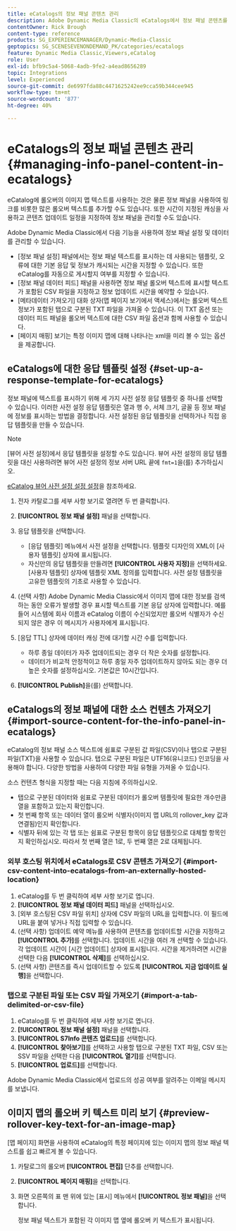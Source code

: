 ```yaml
---
title: eCatalogs의 정보 패널 콘텐츠 관리
description: Adobe Dynamic Media Classic의 eCatalogs에서 정보 패널 콘텐츠를 관리하는 방법을 알아봅니다.
contentOwner: Rick Brough
content-type: reference
products: SG_EXPERIENCEMANAGER/Dynamic-Media-Classic
geptopics: SG_SCENESEVENONDEMAND_PK/categories/ecatalogs
feature: Dynamic Media Classic,Viewers,eCatalog
role: User
exl-id: bfb9c5a4-5068-4adb-9fe2-a4ead8656289
topic: Integrations
level: Experienced
source-git-commit: de6997fda88c4471625242ee9cca59b344cee945
workflow-type: tm+mt
source-wordcount: '877'
ht-degree: 40%

---
```


# eCatalogs의 정보 패널 콘텐츠 관리{#managing-info-panel-content-in-ecatalogs}

eCatalog에 롤오버의 이미지 맵 텍스트를 사용하는 것은 물론 정보 패널을 사용하여 링크를 비롯한 많은 롤오버 텍스트를 추가할 수도 있습니다. 또한 시간이 지정된 캐싱을 사용하고 콘텐츠 업데이트 일정을 지정하여 정보 패널을 관리할 수도 있습니다.

Adobe Dynamic Media Classic에서 다음 기능을 사용하여 정보 패널 설정 및 데이터를 관리할 수 있습니다.

* [정보 패널 설정] 패널에서는 정보 패널 텍스트를 표시하는 데 사용되는 템플릿, 오류에 대한 기본 응답 및 정보가 캐시되는 시간을 지정할 수 있습니다. 또한 eCatalog를 자동으로 게시할지 여부를 지정할 수 있습니다.
* [정보 패널 데이터 피드] 패널을 사용하면 정보 패널 롤오버 텍스트에 표시할 텍스트가 포함된 CSV 파일을 지정하고 정보 업데이트 시간을 예약할 수 있습니다.
* [메타데이터 가져오기] 대화 상자(맵 페이지 보기에서 액세스)에서는 롤오버 텍스트 정보가 포함된 탭으로 구분된 TXT 파일을 가져올 수 있습니다. 이 TXT 옵션 또는 데이터 피드 패널을 롤오버 텍스트에 대한 CSV 파일 옵션과 함께 사용할 수 있습니다.
* [페이지 매핑] 보기는 특정 이미지 맵에 대해 나타나는 xml을 미리 볼 수 있는 옵션을 제공합니다.

## eCatalogs에 대한 응답 템플릿 설정 {#set-up-a-response-template-for-ecatalogs}

정보 패널에 텍스트를 표시하기 위해 세 가지 사전 설정 응답 템플릿 중 하나를 선택할 수 있습니다. 이러한 사전 설정 응답 템플릿은 열과 행 수, 서체 크기, 글꼴 등 정보 패널에 정보를 표시하는 방법을 결정합니다. 사전 설정된 응답 템플릿을 선택하거나 직접 응답 템플릿을 만들 수 있습니다.

>[!NOTE]
>
>[뷰어 사전 설정]에서 응답 템플릿을 설정할 수도 있습니다. 뷰어 사전 설정의 응답 템플릿을 대신 사용하려면 뷰어 사전 설정의 정보 서버 URL 끝에 `fmt=1`을(를) 추가하십시오.
>
>[eCatalog 뷰어 사전 설정 설정 설정](setting-ecatalog-viewer-presets.md#setting_up_ecatalog_viewer_presets)을 참조하세요.

1. 전자 카탈로그를 세부 사항 보기로 열려면 두 번 클릭합니다.
1. **[!UICONTROL 정보 패널 설정]** 패널을 선택합니다.
1. 응답 템플릿을 선택합니다.

   * [응답 템플릿] 메뉴에서 사전 설정을 선택합니다. 템플릿 디자인의 XML이 [사용자 템플릿] 상자에 표시됩니다.
   * 자신만의 응답 템플릿을 만들려면 **[!UICONTROL 사용자 지정]**&#x200B;을 선택하세요. [사용자 템플릿] 상자에 템플릿 XML 정의를 입력합니다. 사전 설정 템플릿을 고유한 템플릿의 기초로 사용할 수 있습니다.

1. (선택 사항) Adobe Dynamic Media Classic에서 이미지 맵에 대한 정보를 검색하는 동안 오류가 발생할 경우 표시할 텍스트를 기본 응답 상자에 입력합니다. 예를 들어 시스템에 회사 이름과 eCatalog 이름이 수신되었지만 롤오버 식별자가 수신되지 않은 경우 이 메시지가 사용자에게 표시됩니다.
1. [응답 TTL] 상자에 데이터 캐싱 전에 대기할 시간 수를 입력합니다.

   * 하루 종일 데이터가 자주 업데이트되는 경우 더 작은 숫자를 설정합니다.
   * 데이터가 비교적 안정적이고 하루 종일 자주 업데이트하지 않아도 되는 경우 더 높은 숫자를 설정하십시오. 기본값은 10시간입니다.

1. **[!UICONTROL Publish]**&#x200B;을(를) 선택합니다.

## eCatalogs의 정보 패널에 대한 소스 컨텐츠 가져오기 {#import-source-content-for-the-info-panel-in-ecatalogs}

eCatalog의 정보 패널 소스 텍스트에 쉼표로 구분된 값 파일(CSV)이나 탭으로 구분된 파일(TXT)을 사용할 수 있습니다. 탭으로 구분된 파일은 UTF16(유니코드) 인코딩을 사용해야 합니다. 다양한 방법을 사용하여 다양한 파일 유형을 가져올 수 있습니다.

소스 컨텐츠 형식을 지정할 때는 다음 지침에 주의하십시오.

* 탭으로 구분된 데이터와 쉼표로 구분된 데이터가 롤오버 템플릿에 필요한 개수만큼 열을 포함하고 있는지 확인합니다.
* 첫 번째 항목 또는 데이터 열이 롤오버 식별자(이미지 맵 URL의 rollover_key 값과 연결됨)인지 확인합니다.
* 식별자 뒤에 있는 각 탭 또는 쉼표로 구분된 항목이 응답 템플릿으로 대체할 항목인지 확인하십시오. 따라서 첫 번째 열은 $1$로, 두 번째 열은 $2$로 대체됩니다.

### 외부 호스팅 위치에서 eCatalogs로 CSV 콘텐츠 가져오기 {#import-csv-content-into-ecatalogs-from-an-externally-hosted-location}

1. eCatalog를 두 번 클릭하여 세부 사항 보기로 엽니다.
1. **[!UICONTROL 정보 패널 데이터 피드]** 패널을 선택하십시오.
1. [외부 호스팅된 CSV 파일 위치] 상자에 CSV 파일의 URL을 입력합니다. 이 필드에 URL을 붙여 넣거나 직접 입력할 수 있습니다.
1. (선택 사항) 업데이트 예약 메뉴를 사용하여 콘텐츠를 업데이트할 시간을 지정하고 **[!UICONTROL 추가]**&#x200B;를 선택합니다. 업데이트 시간을 여러 개 선택할 수 있습니다. 각 업데이트 시간이 [시간 업데이트] 상자에 표시됩니다. 시간을 제거하려면 시간을 선택한 다음 **[!UICONTROL 삭제]**&#x200B;를 선택하십시오.
1. (선택 사항) 콘텐츠를 즉시 업데이트할 수 있도록 **[!UICONTROL 지금 업데이트 실행]**&#x200B;을 선택합니다.

### 탭으로 구분된 파일 또는 CSV 파일 가져오기 {#import-a-tab-delimited-or-csv-file}

<!-- 

Comment Type: remark
Last Modified By: unknown unknown 
Last Modified Date: 

<p>SR changed this section 10/23/2012</p>

 -->

1. eCatalog를 두 번 클릭하여 세부 사항 보기로 엽니다.
1. **[!UICONTROL 정보 패널 설정]** 패널을 선택합니다.
1. **[!UICONTROL S7Info 콘텐츠 업로드]**&#x200B;를 선택합니다.
1. **[!UICONTROL 찾아보기]**&#x200B;를 선택하고 사용할 탭으로 구분된 TXT 파일, CSV 또는 SSV 파일을 선택한 다음 **[!UICONTROL 열기]**&#x200B;를 선택합니다.
1. **[!UICONTROL 업로드]**&#x200B;를 선택합니다.

Adobe Dynamic Media Classic에서 업로드의 성공 여부를 알려주는 이메일 메시지를 보냅니다.

## 이미지 맵의 롤오버 키 텍스트 미리 보기 {#preview-rollover-key-text-for-an-image-map}

[맵 페이지] 화면을 사용하여 eCatalog의 특정 페이지에 있는 이미지 맵의 정보 패널 텍스트를 쉽고 빠르게 볼 수 있습니다.

1. 카탈로그의 롤오버 **[!UICONTROL 편집]** 단추를 선택합니다.
1. **[!UICONTROL 페이지 매핑]**&#x200B;을 선택합니다.
1. 화면 오른쪽의 표 맨 위에 있는 [표시] 메뉴에서 **[!UICONTROL 정보 패널]**&#x200B;을 선택합니다.

   정보 패널 텍스트가 포함된 각 이미지 맵 옆에 롤오버 키 텍스트가 표시됩니다.
